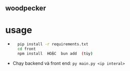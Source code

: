 ## woodpecker
# usage
* ```bash
    pip install -r requirements.txt
    cd front
    npm install  HOẶC  bun add  (tùy)
* Chạy backend và front end: `py main.py <ip interal>`